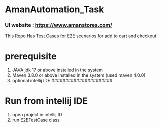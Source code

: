 # AmanAutomation_Task
### UI website : https://www.amanstores.com/
This Repo Has Test Cases for E2E scenarios for add to cart and checkout
# prerequisite
1. JAVA jdk 17 or above installed in the system
2. Maven 3.8.0 or above installed in the system (used maven 4.0.0)
3. optional intellij IDE
######################
# Run from intellij IDE 
1. open project in intellij ID
2. run E2ETestCase class 
